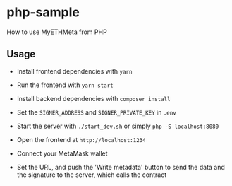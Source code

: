 # php-sample
How to use MyETHMeta from PHP

## Usage

- Install frontend dependencies with `yarn`
- Run the frontend with `yarn start`

- Install backend dependencies with `composer install`
- Set the `SIGNER_ADDRESS` and `SIGNER_PRIVATE_KEY` in `.env`
- Start the server with `./start_dev.sh` or simply `php -S localhost:8080`

- Open the frontend at `http://localhost:1234`
- Connect your MetaMask wallet
- Set the URL, and push the 'Write metadata' button to send the data and the signature to the server, which calls the contract
